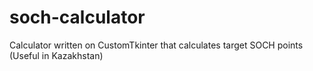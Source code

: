 # soch-calculator
Calculator written on CustomTkinter that calculates target SOCH points (Useful in Kazakhstan)
